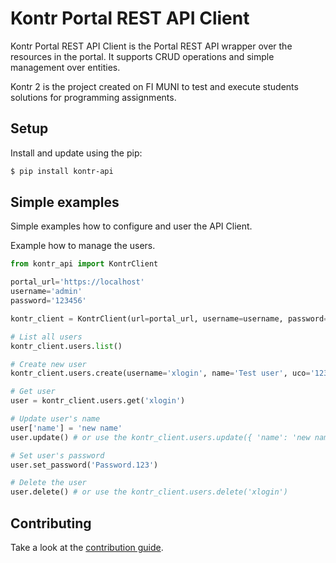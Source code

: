 # Kontr Portal REST API Client

Kontr Portal REST API Client is the Portal REST API wrapper over the resources in the portal.
It supports CRUD operations and simple management over entities.

Kontr 2 is the project created on FI MUNI to test and execute students solutions for programming assignments.

## Setup

Install and update using the pip:

```bash
$ pip install kontr-api
```

## Simple examples

Simple examples how to configure and user the API Client.

Example how to manage the users.

```python
from kontr_api import KontrClient

portal_url='https://localhost'
username='admin'
password='123456'

kontr_client = KontrClient(url=portal_url, username=username, password=password)

# List all users
kontr_client.users.list()

# Create new user
kontr_client.users.create(username='xlogin', name='Test user', uco='123456')

# Get user
user = kontr_client.users.get('xlogin')

# Update user's name
user['name'] = 'new name'
user.update() # or use the kontr_client.users.update({ 'name': 'new name' }, 'xlogin')

# Set user's password
user.set_password('Password.123')

# Delete the user
user.delete() # or use the kontr_client.users.delete('xlogin')
```

## Contributing

Take a look at the [contribution guide](https://gitlab.fi.muni.cz/grp-kontr2/kontr-documentation/blob/master/contributing/GeneralContributionGuide.adoc).